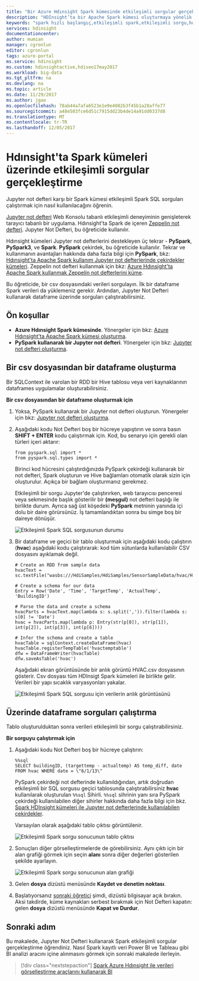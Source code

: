 ```yaml
---
title: "Bir Azure Hdınsight Spark kümesinde etkileşimli sorgular gerçekleştirme | Microsoft Docs"
description: "HDInsight’ta bir Apache Spark kümesi oluşturmaya yönelik HDInsight Spark hızlı başlangıcı."
keywords: "spark hızlı başlangıç,etkileşimli spark,etkileşimli sorgu,hdinsight spark,azure spark"
services: hdinsight
documentationcenter: 
author: mumian
manager: cgronlun
editor: cgronlun
tags: azure-portal
ms.service: hdinsight
ms.custom: hdinsightactive,hdiseo17may2017
ms.workload: big-data
ms.tgt_pltfrm: na
ms.devlang: na
ms.topic: article
ms.date: 11/29/2017
ms.author: jgao
ms.openlocfilehash: 78ab44a7afa6523e1e9e4082b3f45b1a28affe77
ms.sourcegitcommit: a48e503fce6d51c7915dd23b4de14a91dd0337d8
ms.translationtype: MT
ms.contentlocale: tr-TR
ms.lasthandoff: 12/05/2017
---
```

# <a name="run-interactive-queries-on-spark-clusters-in-hdinsight"></a>Hdınsight'ta Spark kümeleri üzerinde etkileşimli sorgular gerçekleştirme

Jupyter not defteri karşı bir Spark kümesi etkileşimli Spark SQL sorguları çalıştırmak için nasıl kullanılacağını öğrenin. 

[Jupyter not defteri](http://jupyter-notebook.readthedocs.io/en/latest/notebook.html) Web Konsolu tabanlı etkileşimli deneyiminin genişleterek tarayıcı tabanlı bir uygulama. Hdınsight'ta Spark de içeren [Zeppelin not defteri](apache-spark-zeppelin-notebook.md). Jupyter Not Defteri, bu öğreticide kullanılır.

Hdınsight kümeleri Jupyter not defterlerini destekleyen üç tekrar - **PySpark**, **PySpark3**, ve **Spark**. **PySpark** çekirdek, bu öğreticide kullanılır. Tekrar ve kullanmanın avantajları hakkında daha fazla bilgi için **PySpark**, bkz: [Hdınsight'ta Apache Spark kullanım Jupyter not defterlerinde çekirdekler kümeleri](apache-spark-jupyter-notebook-kernels.md). Zeppelin not defteri kullanmak için bkz: [Azure Hdınsight'ta Apache Spark kullanmak Zeppelin not defterlerini küme](./apache-spark-zeppelin-notebook.md).

Bu öğreticide, bir csv dosyasındaki verileri sorgulayın. İlk bir dataframe Spark verileri da yüklemeniz gerekir. Ardından, Jupyter Not Defteri kullanarak dataframe üzerinde sorguları çalıştırabilirsiniz. 

## <a name="prerequisites"></a>Ön koşullar

* **Azure Hdınsight Spark kümesinde**. Yönergeler için bkz: [Azure Hdınsight'ta Apache Spark kümesi oluşturma](apache-spark-jupyter-spark-sql.md).
* **PySpark kullanarak bir Jupyter not defteri**. Yönergeler için bkz: [Jupyter not defteri oluşturma](./apache-spark-jupyter-spark-sql.md#create-a-jupyter-notebook).

## <a name="create-a-dataframe-from-a-csv-file"></a>Bir csv dosyasından bir dataframe oluşturma

Bir SQLContext ile varolan bir RDD bir Hive tablosu veya veri kaynaklarının dataframes uygulamalar oluşturabilirsiniz. 

**Bir csv dosyasından bir dataframe oluşturmak için**

1. Yoksa, PySpark kullanarak bir Jupyter not defteri oluşturun. Yönergeler için bkz: [Jupyter not defteri oluşturma](./apache-spark-jupyter-spark-sql.md#create-a-jupyter-notebook).

2. Aşağıdaki kodu Not Defteri boş bir hücreye yapıştırın ve sonra basın **SHIFT + ENTER** kodu çalıştırmak için. Kod, bu senaryo için gerekli olan türleri içeri aktarır:

    ```PySpark
    from pyspark.sql import *
    from pyspark.sql.types import *
    ```
    Birinci kod hücresini çalıştırdığınızda PySpark çekirdeği kullanarak bir not defteri, Spark oluşturun ve Hive bağlamları otomatik olarak sizin için oluşturulur. Açıkça bir bağlam oluşturmanız gerekmez.

    Etkileşimli bir sorgu Jupyter'de çalıştırırken, web tarayıcısı penceresi veya sekmesinde başlık gösterilir bir **(meşgul)** not defteri başlığı ile birlikte durum. Ayrıca sağ üst köşedeki **PySpark** metninin yanında içi dolu bir daire görürsünüz. İş tamamlandıktan sonra bu simge boş bir daireye dönüşür.

    ![Etkileşimli Spark SQL sorgusunun durumu](./media/apache-spark-load-data-run-query/hdinsight-spark-interactive-spark-query-status.png "Status of interactive Spark SQL query")

3. Bir dataframe ve geçici bir tablo oluşturmak için aşağıdaki kodu çalıştırın (**hvac**) aşağıdaki kodu çalıştırarak: kod tüm sütunlarda kullanılabilir CSV dosyasını ayıklamak değil. 

    ```PySpark
    # Create an RDD from sample data
    hvacText = sc.textFile("wasbs:///HdiSamples/HdiSamples/SensorSampleData/hvac/HVAC.csv")
    
    # Create a schema for our data
    Entry = Row('Date', 'Time', 'TargetTemp', 'ActualTemp', 'BuildingID')
    
    # Parse the data and create a schema
    hvacParts = hvacText.map(lambda s: s.split(',')).filter(lambda s: s[0] != 'Date')
    hvac = hvacParts.map(lambda p: Entry(str(p[0]), str(p[1]), int(p[2]), int(p[3]), int(p[6])))
    
    # Infer the schema and create a table       
    hvacTable = sqlContext.createDataFrame(hvac)
    hvacTable.registerTempTable('hvactemptable')
    dfw = DataFrameWriter(hvacTable)
    dfw.saveAsTable('hvac')
    ```
    Aşağıdaki ekran görüntüsünde bir anlık görüntü HVAC.csv dosyasının gösterir. Csv dosyası tüm HDInsigt Spark kümeleri ile birlikte gelir. Verileri bir yapı sıcaklık varyasyonları yakalar.

    ![Etkileşimli Spark SQL sorgusu için verilerin anlık görüntüsünü](./media/apache-spark-load-data-run-query/hdinsight-spark-sample-data-interactive-spark-sql-query.png "etkileşimli Spark SQL sorgusu için verilerin anlık görüntüsünü")

## <a name="run-queries-on-the-dataframe"></a>Üzerinde dataframe sorguları çalıştırma

Tablo oluşturulduktan sonra verileri etkileşimli bir sorgu çalıştırabilirsiniz.

**Bir sorguyu çalıştırmak için**

1. Aşağıdaki kodu Not Defteri boş bir hücreye çalıştırın:

    ```PySpark
    %%sql
    SELECT buildingID, (targettemp - actualtemp) AS temp_diff, date FROM hvac WHERE date = \"6/1/13\"
    ```

   PySpark çekirdeği not defterinde kullanıldığından, artık doğrudan etkileşimli bir SQL sorgusu geçici tablosunda çalıştırabilirsiniz **hvac** kullanılarak oluşturulan `%%sql` Sihirli. `%%sql` sihrinin yanı sıra PySpark çekirdeği kullanılabilen diğer sihirler hakkında daha fazla bilgi için bkz. [Spark HDInsight kümeleri ile Jupyter not defterlerinde kullanılabilen çekirdekler](apache-spark-jupyter-notebook-kernels.md#parameters-supported-with-the-sql-magic).

   Varsayılan olarak aşağıdaki tablo çıktısı görüntülenir.

     ![Etkileşimli Spark sorgu sonucunun tablo çıktısı](./media/apache-spark-load-data-run-query/hdinsight-interactive-spark-query-result.png "Table output of interactive Spark query result")

3. Sonuçları diğer görselleştirmelerde de görebilirsiniz. Aynı çıktı için bir alan grafiği görmek için seçin **alanı** sonra diğer değerleri gösterilen şekilde ayarlayın.

    ![Etkileşimli Spark sorgu sonucunun alan grafiği](./media/apache-spark-load-data-run-query/hdinsight-interactive-spark-query-result-area-chart.png "Area graph of interactive Spark query result")

10. Gelen **dosya** dizüstü menüsünde **Kaydet ve denetim noktası**. 

11. Başlatıyorsanız [sonraki öğretici](apache-spark-use-bi-tools.md) şimdi, dizüstü bilgisayar açık bırakın. Aksi takdirde, küme kaynakları serbest bırakmak için Not Defteri kapatın: gelen **dosya** dizüstü menüsünde **Kapat ve Durdur**.

## <a name="next-step"></a>Sonraki adım

Bu makalede, Jupyter Not Defteri kullanarak Spark etkileşimli sorgular gerçekleştirme öğrendiniz. Nasıl Spark kayıtlı veri Power BI ve Tableau gibi BI analizi aracını içine alınmasını görmek için sonraki makalede ilerleyin. 

> [!div class="nextstepaction"]
>[Spark Azure Hdınsight ile verileri görselleştirme araçlarını kullanarak BI](apache-spark-use-bi-tools.md)




